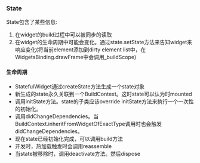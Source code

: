 ### State
State包含了某些信息:
1. 在widget的build过程中可以被同步的读取
2. 在widget的生命周期中可能会变化。通过state.setState方法来告知widget来响应变化(将当前element添加到dirty element list中，在WidgetsBinding.drawFrame中会调用_buildScope)

#### 生命周期
- StatefulWidget通过createState方法生成一个state对象
- 新生成的state永久关联到一个BuildContext。这时state可以认为时mounted
- 调用initState方法。state的子类应该override initState方法来执行一个一次性的初始化。
- 调用didChangeDependencies。当BuildContext.inheritFromWidgetOfExactType调用时也会触发didChangeDependencies。
- 现在state已经初始化完成，可以调用build方法
- 开发时，热加载触发时会调用reassemble
- 当state被移除时，调用deactivate方法。然后dispose